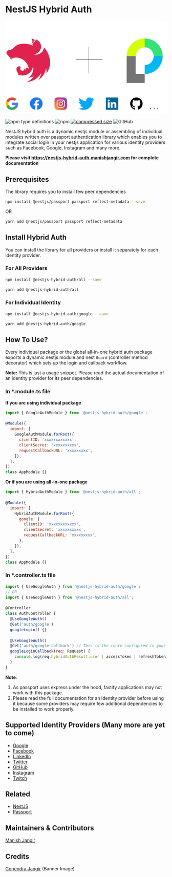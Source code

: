 # NestJS Hybrid Auth

<p align="center">
   <img src="media/nestjs-hybrid-auth.png" alt="NestJS Hybrid Auth"/>
</p>

![npm type definitions](https://img.shields.io/npm/types/typescript)
![npm](https://img.shields.io/npm/v/@nestjs-hybrid-auth/all)
[![compressed size](https://github.com/mjangir/nestjs-hybrid-auth/actions/workflows/size.yml/badge.svg)](https://github.com/mjangir/nestjs-hybrid-auth/actions/workflows/size.yml)
![GitHub](https://img.shields.io/github/license/mjangir/nestjs-hybrid-auth?label=license)

NestJS hybrid auth is a dynamic nestjs module or assembling of individual modules written over passport authentication library which enables you to integrate social login in your nestjs application for various identity providers such as Facebook, Google, Instagram and many more.

**Please visit https://nestjs-hybrid-auth.manishjangir.com for complete documentation**

## Prerequisites

The library requires you to install few peer dependencies

```bash
npm install @nestjs/passport passport reflect-metadata --save
```

OR

```bash
yarn add @nestjs/passport passport reflect-metadata
```

## Install Hybrid Auth

You can install the library for all providers or install it separately for each identity provider.

### For All Providers

```bash
npm install @nestjs-hybrid-auth/all --save
```

```bash
yarn add @nestjs-hybrid-auth/all
```

### For Individual Identity

```bash
npm install @nestjs-hybrid-auth/google --save
```

```bash
yarn add @nestjs-hybrid-auth/google
```

## How To Use?

Every individual package or the global all-in-one hybrid auth package exports a dynamic nestjs module and nest `Guard` (controller method decorator) which sets up the login and callback workflow.

**Note:** This is just a usage snippet. Please read the actual documentation of an identity provider for its peer dependencies.

### In \*.module.ts file

**If you are using individual package**

```javascript
import { GoogleAuthModule } from '@nestjs-hybrid-auth/google';

@Module({
  import: [
    GoogleAuthModule.forRoot({
      clientID: 'xxxxxxxxxxxx',
      clientSecret: 'xxxxxxxxxx',
      requestCallbackURL: 'xxxxxxxxx',
    }),
  ],
})
class AppModule {}
```

**Or if you are using all-in-one package**

```javascript
import { HybridAuthModule } from '@nestjs-hybrid-auth/all';

@Module({
  import: [
    HybridAuthModule.forRoot({
      google: {
        clientID: 'xxxxxxxxxxxx',
        clientSecret: 'xxxxxxxxxx',
        requestCallbackURL: 'xxxxxxxxx',
      },
    }),
  ],
})
class AppModule {}
```

### In \*.controller.ts file

```javascript
import { UseGoogleAuth } from '@nestjs-hybrid-auth/google';
// OR
import { UseGoogleAuth } from '@nestjs-hybrid-auth/all';

@Controller
class AuthController {
  @UseGoogleAuth()
  @Get('auth/google')
  googleLogin() {}

  @UseGoogleAuth()
  @Get('auth/google-callback') // This is the route configured in your Google oauth app
  googleLoginCallback(req: Request) {
    console.log(req.hybridAuthResult.user | accessToken | refreshToken);
  }
}
```

**Note**:

1. As passport uses express under the hood, fastify applications may not work with this package.
2. Please read the full documentation for an identity provider before using it because some providers may require few additional dependencies to be installed to work properly.

## Supported Identity Providers (Many more are yet to come)

- [Google](https://nestjs-hybrid-auth.manishjangir.com/docs/providers/google)
- [Facebook](https://nestjs-hybrid-auth.manishjangir.com/docs/providers/facebook)
- [LinkedIn](https://nestjs-hybrid-auth.manishjangir.com/docs/providers/linkedin)
- [Twitter](https://nestjs-hybrid-auth.manishjangir.com/docs/providers/twitter)
- [GitHub](https://nestjs-hybrid-auth.manishjangir.com/docs/providers/github)
- [Instagram](https://nestjs-hybrid-auth.manishjangir.com/docs/providers/instagram)
- [Twitch](https://nestjs-hybrid-auth.manishjangir.com/docs/providers/twitch)

## Related

- [NestJS](https://nestjs.com)
- [Passport](http://www.passportjs.org)

## Maintainers & Contributors

[Manish Jangir](https://github.com/mjangir)

## Credits

[Gopendra Jangir](https://github.com/gopendrajangir) (Banner Image)
